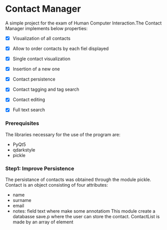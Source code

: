 # Contact Manager

A simple project for the exam of Human Computer Interaction.The Contact Manager implements below properties:
- [x] Visualization of all contacts
- [x] Allow to order contacts by each fiel displayed
- [x] Single contact visualization
- [x] Insertion of a new one
- [x] Contact persistence
- [x] Contact tagging and tag search
- [x] Contact editing
- [x] Full text search



### Prerequisites

The libraries necessary for the use of the program are:

* PyQt5
* qdarkstyle
* pickle



### Step1: Improve Persistence
The persistance of contacts was obtained through the module pickle. Contact is an object consisting of four attributes:
 * name
 * surname
 * email
 * notes: field text where make some annotatiom
This module create a databasse save.p where the user can store the contact. ContactList is made by an array of element 

```


